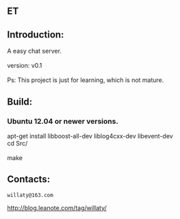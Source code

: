 ## ET
## Introduction:<br>
A easy chat server.</br><br>
version: v0.1</br><br>
Ps: This project is just for learning, which is not mature.</br>

## Build:
### Ubuntu 12.04 or newer versions.
apt-get install libboost-all-dev liblog4cxx-dev libevent-dev<br>
cd Src/</br><br>
make</br>

## Contacts:
    willaty@163.com
http://blog.leanote.com/tag/willaty/
